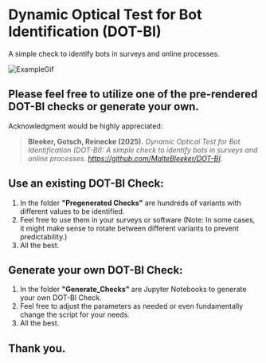 # Dynamic Optical Test for Bot Identification (DOT-BI)
A simple check to identify bots in surveys and online processes.

![ExampleGif](https://firebasestorage.googleapis.com/v0/b/research-digests.firebasestorage.app/o/Other%2Foutput.gif?alt=media&token=2e3cd1fa-da72-4230-a06e-d271740857a5)

## Please feel free to utilize one of the pre-rendered DOT-BI checks or generate your own.
Acknowledgment would be highly appreciated:

> **Bleeker, Gotsch, Reinecke (2025).** *Dynamic Optical Test for Bot Identification (DOT-BI): A simple check to identify bots in surveys and online processes. https://github.com/MalteBleeker/DOT-BI.*

## Use an existing DOT-BI Check:
1. In the folder **"Pregenerated Checks"** are hundreds of variants with different values to be identified.
2. Feel free to use them in your surveys or software (Note: In some cases, it might make sense to rotate between different variants to prevent predictability.)
3. All the best. 

## Generate your own DOT-BI Check:
1. In the folder **"Generate_Checks"** are Jupyter Notebooks to generate your own DOT-BI Check.
2. Feel free to adjust the parameters as needed or even fundamentally change the script for your needs.
3. All the best.

## Thank you.
